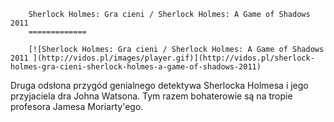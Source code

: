 
        Sherlock Holmes: Gra cieni / Sherlock Holmes: A Game of Shadows 2011 
        =============
        
        [![Sherlock Holmes: Gra cieni / Sherlock Holmes: A Game of Shadows 2011 ](http://vidos.pl/images/player.gif)](http://vidos.pl/sherlock-holmes-gra-cieni-sherlock-holmes-a-game-of-shadows-2011)
        
        
 Druga odsłona przygód genialnego detektywa Sherlocka Holmesa i jego przyjaciela dra Johna Watsona. Tym razem bohaterowie są na tropie profesora Jamesa Moriarty'ego.
    
